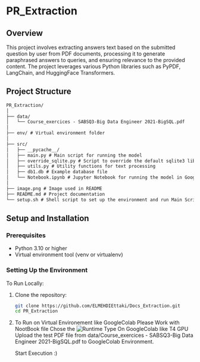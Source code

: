 # PR_Extraction

## Overview
This project involves extracting answers text based on the submitted question by user from PDF documents, processing it to generate paraphrased answers to queries, and ensuring relevance to the provided content. The project leverages various Python libraries such as PyPDF, LangChain, and HuggingFace Transformers.

## Project Structure
```markdown
PR_Extraction/
│
├── data/
│   └── Course_exercices - SABSQ3-Big Data Engineer 2021-BigSQL.pdf
│
├── env/ # Virtual environment folder
│
├── src/
│   ├── __pycache__/
│   ├── main.py # Main script for running the model
│   ├── override_sqlite.py # Script to override the default sqlite3 library
│   ├── utils.py # Utility functions for text processing
│   ├── db1.db # Example database file
│   └── Notebook.ipynb # Jupyter Notebook for running the model in Google Colab
│
├── image.png # Image used in README
├── README.md # Project documentation
└── setup.sh # Shell script to set up the environment and run Main Script
```
## Setup and Installation

### Prerequisites
- Python 3.10 or higher
- Virtual environment tool (venv or virtualenv)

### Setting Up the Environment
To Run Locally:
1. Clone the repository:
   ```bash
   git clone https://github.com/ELMEHDIEttaki/Docs_Extraction.git
   cd PR_Extraction


2. To Run on Virtual Environement like GoogleColab Please Work with NootBook file
    Chose the ![Runtime Type On GoogleColab](image.png) like T4 GPU
    Upload the test PDF file from data/Course_exercices - SABSQ3-Big Data Engineer 2021-BigSQL.pdf to GoogleColab Environment.

    Start Execution :)
    

    
